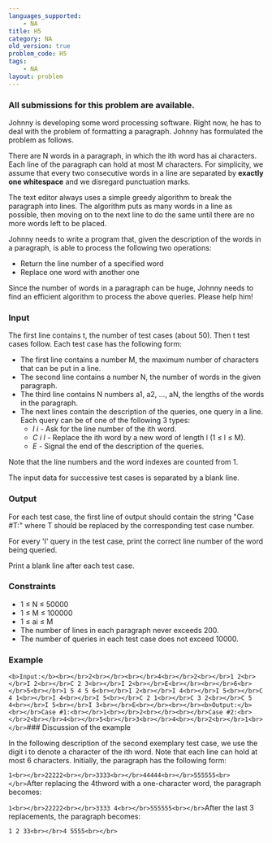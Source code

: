 ```yaml
---
languages_supported:
    - NA
title: H5
category: NA
old_version: true
problem_code: H5
tags:
    - NA
layout: problem
---
```

###  All submissions for this problem are available. 

Johnny is developing some word processing software. Right now, he has to deal with the problem of formatting a paragraph. Johnny has formulated the problem as follows.

There are N words in a paragraph, in which the ith word has ai characters. Each line of the paragraph can hold at most M characters. For simplicity, we assume that every two consecutive words in a line are separated by **exactly one whitespace** and we disregard punctuation marks.

The text editor always uses a simple greedy algorithm to break the paragraph into lines. The algorithm puts as many words in a line as possible, then moving on to the next line to do the same until there are no more words left to be placed.

Johnny needs to write a program that, given the description of the words in a paragraph, is able to process the following two operations:

- Return the line number of a specified word
- Replace one word with another one

Since the number of words in a paragraph can be huge, Johnny needs to find an efficient algorithm to process the above queries. Please help him!

### Input

The first line contains t, the number of test cases (about 50). Then t test cases follow. Each test case has the following form:

- The first line contains a number M, the maximum number of characters that can be put in a line.
- The second line contains a number N, the number of words in the given paragraph.
- The third line contains N numbers a1, a2, ..., aN, the lengths of the words in the paragraph.
- The next lines contain the description of the queries, one query in a line. Each query can be of one of the following 3 types: 
  - _I i_ - Ask for the line number of the ith word.
  - _C i l_ - Replace the ith word by a new word of length l (1 ≤ l ≤ M).
  - _E_ - Signal the end of the description of the queries.

Note that the line numbers and the word indexes are counted from 1.

The input data for successive test cases is separated by a blank line.

### Output

For each test case, the first line of output should contain the string "Case #T:" where T should be replaced by the corresponding test case number.

For every 'I' query in the test case, print the correct line number of the word being queried.

Print a blank line after each test case.

### Constraints

- 1 ≤ N ≤ 50000
- 1 ≤ M ≤ 100000
- 1 ≤ ai ≤ M
- The number of lines in each paragraph never exceeds 200.
- The number of queries in each test case does not exceed 10000.

### Example

`<b>Input:</b><br></br>2<br></br><br></br>4<br></br>2<br></br>1 2<br></br>I 2<br></br>C 2 3<br></br>I 2<br></br>E<br></br><br></br>6<br></br>5<br></br>1 5 4 5 6<br></br>I 2<br></br>I 4<br></br>I 5<br></br>C 4 1<br></br>I 4<br></br>I 5<br></br>C 2 1<br></br>C 3 2<br></br>C 5 4<br></br>I 5<br></br>I 3<br></br>E<br></br><br></br><b>Output:</b><br></br>Case #1:<br></br>1<br></br>2<br></br><br></br>Case #2:<br></br>2<br></br>4<br></br>5<br></br>3<br></br>4<br></br>2<br></br>1<br></br>`### Discussion of the example

In the following description of the second exemplary test case, we use the digit i to denote a character of the ith word. Note that each line can hold at most 6 characters. Initially, the paragraph has the following form:

`1<br></br>22222<br></br>3333<br></br>44444<br></br>555555<br></br>`After replacing the 4thword with a one-character word, the paragraph becomes:

`1<br></br>22222<br></br>3333 4<br></br>555555<br></br>`After the last 3 replacements, the paragraph becomes:

`1 2 33<br></br>4 5555<br></br>`
